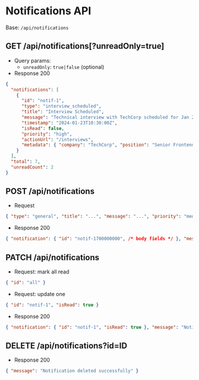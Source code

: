 # Notifications API

Base: `/api/notifications`

## GET /api/notifications[?unreadOnly=true]
- Query params:
  - `unreadOnly`: `true|false` (optional)
- Response 200
```json
{
  "notifications": [
    {
      "id": "notif-1",
      "type": "interview_scheduled",
      "title": "Interview Scheduled",
      "message": "Technical interview with TechCorp scheduled for Jan 25, 2:00 PM",
      "timestamp": "2024-01-23T10:30:00Z",
      "isRead": false,
      "priority": "high",
      "actionUrl": "/interviews",
      "metadata": { "company": "TechCorp", "position": "Senior Frontend Developer" }
    }
  ],
  "total": 7,
  "unreadCount": 2
}
```

## POST /api/notifications
- Request
```json
{ "type": "general", "title": "...", "message": "...", "priority": "medium", "actionUrl": "", "metadata": {} }
```
- Response 200
```json
{ "notification": { "id": "notif-1700000000", /* body fields */ }, "message": "Notification created successfully" }
```

## PATCH /api/notifications
- Request: mark all read
```json
{ "id": "all" }
```
- Request: update one
```json
{ "id": "notif-1", "isRead": true }
```
- Response 200
```json
{ "notification": { "id": "notif-1", "isRead": true }, "message": "Notification updated successfully" }
```

## DELETE /api/notifications?id=ID
- Response 200
```json
{ "message": "Notification deleted successfully" }
```
